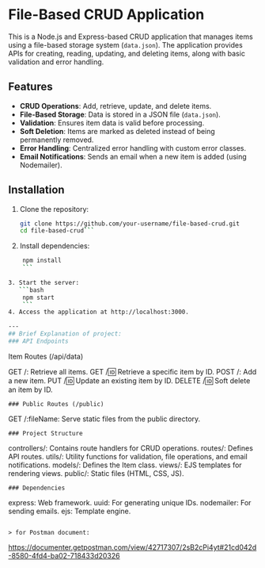 # File-Based CRUD Application

This is a Node.js and Express-based CRUD application that manages items using a file-based storage system (`data.json`). The application provides APIs for creating, reading, updating, and deleting items, along with basic validation and error handling.

## Features

- **CRUD Operations**: Add, retrieve, update, and delete items.
- **File-Based Storage**: Data is stored in a JSON file (`data.json`).
- **Validation**: Ensures item data is valid before processing.
- **Soft Deletion**: Items are marked as deleted instead of being permanently removed.
- **Error Handling**: Centralized error handling with custom error classes.
- **Email Notifications**: Sends an email when a new item is added (using Nodemailer).

## Installation

1. Clone the repository:
   ```bash
   git clone https://github.com/your-username/file-based-crud.git
   cd file-based-crud```

2. Install dependencies:
```bash 
    npm install
    ```
    
3. Start the server:
   ```bash
    npm start
    ```
4. Access the application at http://localhost:3000.

---
## Brief Explanation of project: 
### API Endpoints
```
Item Routes (/api/data)

GET /: Retrieve all items.
GET /:id: Retrieve a specific item by ID.
POST /: Add a new item.
PUT /:id: Update an existing item by ID.
DELETE /:id: Soft delete an item by ID.
```
### Public Routes (/public)
```
GET /:fileName: Serve static files from the public directory.
```
### Project Structure
```
controllers/: Contains route handlers for CRUD operations.
routes/: Defines API routes.
utils/: Utility functions for validation, file operations, and email notifications.
models/: Defines the Item class.
views/: EJS templates for rendering views.
public/: Static files (HTML, CSS, JS).
```
### Dependencies
```
express: Web framework.
uuid: For generating unique IDs.
nodemailer: For sending emails.
ejs: Template engine.
```

> for Postman document:
```
https://documenter.getpostman.com/view/42717307/2sB2cPi4yt#21cd042d-8580-4fd4-ba02-718433d20326
```